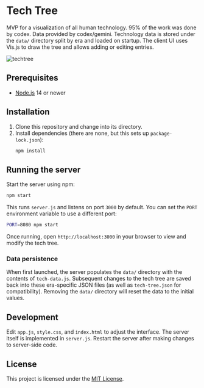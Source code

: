 # Tech Tree

MVP for a visualization of all human technology. 95% of the work was done by codex. Data provided by codex/gemini. Technology data is stored under the `data/` directory split by era and loaded on startup. The client UI uses Vis.js to draw the tree and allows adding or editing entries.

![techtree](https://github.com/user-attachments/assets/e189ec5e-6124-4d2d-9521-434d65a7df01)

## Prerequisites


- [Node.js](https://nodejs.org/) 14 or newer

## Installation

1. Clone this repository and change into its directory.
2. Install dependencies (there are none, but this sets up `package-lock.json`):
   ```bash
   npm install
   ```

## Running the server

Start the server using npm:

```bash
npm start
```

This runs `server.js` and listens on port `3000` by default. You can set the `PORT` environment variable to use a different port:

```bash
PORT=8080 npm start
```

Once running, open `http://localhost:3000` in your browser to view and modify the tech tree.

### Data persistence

When first launched, the server populates the `data/` directory with the contents of `tech-data.js`. Subsequent changes to the tech tree are saved back into these era-specific JSON files (as well as `tech-tree.json` for compatibility). Removing the `data/` directory will reset the data to the initial values.

## Development

Edit `app.js`, `style.css`, and `index.html` to adjust the interface. The server itself is implemented in `server.js`. Restart the server after making changes to server-side code.


## License

This project is licensed under the [MIT License](LICENSE).
